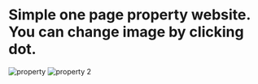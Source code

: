 # Simple one page property website. You can change image by clicking dot.
![property](https://user-images.githubusercontent.com/61356917/126904399-a40b36cd-8ec0-4592-b70e-70cd735cd29f.JPG)
![property 2](https://user-images.githubusercontent.com/61356917/126904415-d8fb5db2-df8f-47f3-b3d3-e16b69153498.JPG)

 
